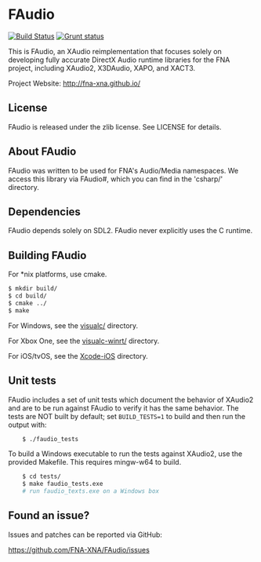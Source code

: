 # FAudio
[![Build Status](https://img.shields.io/travis/FNA-XNA/FAudio/master.svg?label=Travis)](https://travis-ci.org/FNA-XNA/FAudio/builds)
[![Grunt status](https://img.shields.io/appveyor/ci/FNA-XNA/FAudio/master.svg?label=Appveyor)](https://ci.appveyor.com/project/FNA-XNA/FAudio/history)

This is FAudio, an XAudio reimplementation that focuses solely on developing
fully accurate DirectX Audio runtime libraries for the FNA project, including
XAudio2, X3DAudio, XAPO, and XACT3.

Project Website: http://fna-xna.github.io/

## License
FAudio is released under the zlib license. See LICENSE for details.

## About FAudio
FAudio was written to be used for FNA's Audio/Media namespaces. We access this
library via FAudio#, which you can find in the 'csharp/' directory.

## Dependencies
FAudio depends solely on SDL2. FAudio never explicitly uses the C runtime.

## Building FAudio
For *nix platforms, use cmake.

```sh
$ mkdir build/
$ cd build/
$ cmake ../
$ make
```

For Windows, see the [visualc/](visualc) directory.

For Xbox One, see the [visualc-winrt/](visualc-winrt) directory.

For iOS/tvOS, see the [Xcode-iOS](Xcode-iOS) directory.

## Unit tests
FAudio includes a set of unit tests which document the behavior of XAudio2 and
are to be run against FAudio to verify it has the same behavior. The tests are
NOT built by default; set `BUILD_TESTS=1` to build and then run the output with:

```sh
    $ ./faudio_tests
```

To build a Windows executable to run the tests against XAudio2, use the
provided Makefile. This requires mingw-w64 to build.

```sh
    $ cd tests/
    $ make faudio_tests.exe
    # run faudio_texts.exe on a Windows box
```

## Found an issue?
Issues and patches can be reported via GitHub:

https://github.com/FNA-XNA/FAudio/issues

